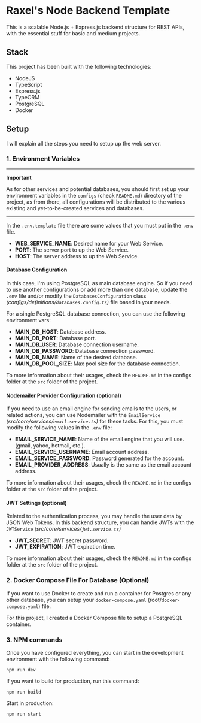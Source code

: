 # Raxel's Node Backend Template

This is a scalable Node.js + Express.js backend structure for REST APIs, with the essential stuff for basic and medium projects.

## Stack

This project has been built with the following technologies:

- NodeJS
- TypeScript
- Express.js
- TypeORM
- PostgreSQL
- Docker

## Setup

I will explain all the steps you need to setup up the web server.

### 1. Environment Variables

_____________
**Important**

As for other services and potential databases, you should first set up your environment variables in the ```configs``` (check ```README.md```) directory of the project, as from there, all configurations will be distributed to the various existing and yet-to-be-created services and databases.
_____________

In the ``.env.template`` file there are some values that you must put in the ```.env``` file.

- **WEB_SERVICE_NAME**: Desired name for your Web Service.
- **PORT**: The server port to up the Web Service.
- **HOST**: The server address to up the Web Service.

#### Database Configuration

In this case, I'm using PostgreSQL as main database engine. So if you need to use another configurations or add more than one database, update the ```.env``` file and/or modify the ```DatabasesConfiguration``` class _(configs/definitions/```databases.config.ts```)_ file based in your needs.

For a single PostgreSQL database connection, you can use the following environment vars:

- **MAIN_DB_HOST**: Database address.
- **MAIN_DB_PORT**: Database port.
- **MAIN_DB_USER**: Database connection username.
- **MAIN_DB_PASSWORD**: Database connection password.
- **MAIN_DB_NAME**: Name of the desired database.
- **MAIN_DB_POOL_SIZE**: Max pool size for the database connection.

To more information about their usages, check the ```README.md``` in the configs folder at the ```src``` folder of the project.

#### Nodemailer Provider Configuration (optional)

If you need to use an email engine for sending emails to the users, or related actions, you can use Nodemailer with the ```EmailService``` _(src/core/services/```email.service.ts```)_ for these tasks.
For this, you must modify the following values in the ```.env``` file:

- **EMAIL_SERVICE_NAME**: Name of the email engine that you will use. (gmail, yahoo, hotmail, etc.).
- **EMAIL_SERVICE_USERNAME**: Email account address.
- **EMAIL_SERVICE_PASSWORD**: Password generated for the account.
- **EMAIL_PROVIDER_ADDRESS**: Usually is the same as the email account address.

To more information about their usages, check the ```README.md``` in the configs folder at the ```src``` folder of the project.

#### JWT Settings (optional)

Related to the authentication process, you may handle the user data by JSON Web Tokens. In this backend structure, you can handle JWTs with the ```JWTService``` _(src/core/services/```jwt.service.ts```)_

- **JWT_SECRET**: JWT secret password.
- **JWT_EXPIRATION**: JWT expiration time.

To more information about their usages, check the ```README.md``` in the configs folder at the ```src``` folder of the project.

### 2. Docker Compose File For Database (Optional)

If you want to use Docker to create and run a container for Postgres or any other database, you can setup your ```docker-compose.yaml``` (root/```docker-compose.yaml```) file.

For this project, I created a Docker Compose file to setup a PostgreSQL container.

### 3. NPM commands
Once you have configured everything, you can start in the development environment with the following command:

```shell
npm run dev
```

If you want to build for production, run this command:
```shell
npm run build
```

Start in production:
```shell
npm run start
```